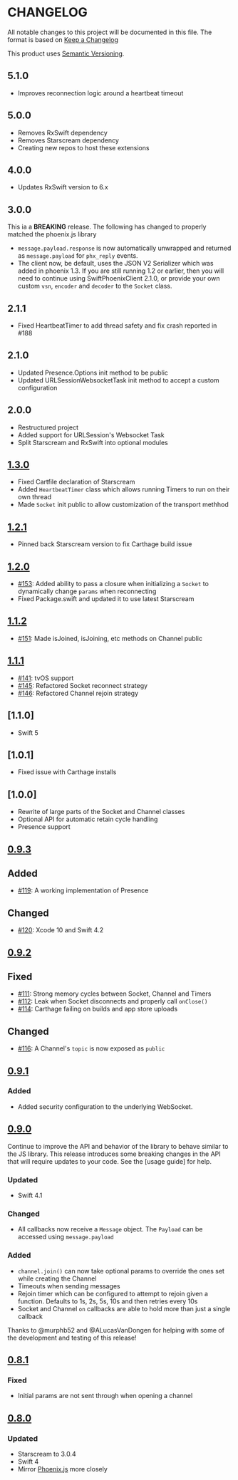 # CHANGELOG
All notable changes to this project will be documented in this file. The format is based on [Keep a Changelog](http://keepachangelog.com/)

This product uses [Semantic Versioning](https://semver.org/).


## 5.1.0
* Improves reconnection logic around a heartbeat timeout

## 5.0.0
* Removes RxSwift dependency
* Removes Starscream dependency
* Creating new repos to host these extensions

## 4.0.0
* Updates RxSwift version to 6.x

## 3.0.0
This ia a **BREAKING** release. The following has changed to properly matched the phoenix.js library
* `message.payload.response` is now automatically unwrapped and returned as `message.payload` for `phx_reply` events.
* The client now, be default, uses the JSON V2 Serializer which was added in phoenix 1.3. If you are still running 1.2 or earlier, then you will need to 
continue using SwiftPhoenixClient 2.1.0, or provide your own custom `vsn`, `encoder` and `decoder` to the `Socket` class.

## 2.1.1
* Fixed HeartbeatTimer to add thread safety and fix crash reported in #188

## 2.1.0
* Updated Presence.Options init method to be public
* Updated URLSessionWebsocketTask init method to accept a custom configuration

## 2.0.0
* Restructured project
* Added support for URLSession's Websocket Task
* Split Starscream and RxSwift into optional modules

## [1.3.0]
* Fixed Cartfile declaration of Starscream
* Added `HeartbeatTimer` class which allows running Timers to run on their own thread
* Made `Socket` init public to allow customization of the transport methhod

## [1.2.1]
* Pinned back Starscream version to fix Carthage build issue

## [1.2.0](https://github.com/davidstump/SwiftPhoenixClient/compare/1.1.2...1.2.0)
* [#153](https://github.com/davidstump/SwiftPhoenixClient/pull/153): Added ability to pass a closure when initializing a `Socket` to dynamically change `params` when reconnecting
* Fixed Package.swift and updated it to use latest Starscream

## [1.1.2](https://github.com/davidstump/SwiftPhoenixClient/compare/1.1.1...1.1.2)
* [#151](https://github.com/davidstump/SwiftPhoenixClient/pull/151): Made isJoined, isJoining, etc methods on Channel public

## [1.1.1](https://github.com/davidstump/SwiftPhoenixClient/compare/1.1.0...1.1.1)
* [#141](https://github.com/davidstump/SwiftPhoenixClient/pull/141): tvOS support
* [#145](https://github.com/davidstump/SwiftPhoenixClient/pull/145): Refactored Socket reconnect strategy
* [#146](https://github.com/davidstump/SwiftPhoenixClient/pull/146): Refactored Channel rejoin strategy

## [1.1.0]
* Swift 5

## [1.0.1]
* Fixed issue with Carthage installs

## [1.0.0]
* Rewrite of large parts of the Socket and Channel classes
* Optional API for automatic retain cycle handling
* Presence support

## [0.9.3]

## Added
* [#119](https://github.com/davidstump/SwiftPhoenixClient/pull/119): A working implementation of Presence


## Changed
* [#120](https://github.com/davidstump/SwiftPhoenixClient/pull/120): Xcode 10 and Swift 4.2



## [0.9.2]

## Fixed
* [#111](https://github.com/davidstump/SwiftPhoenixClient/pull/111): Strong memory cycles between Socket, Channel and Timers
* [#112](https://github.com/davidstump/SwiftPhoenixClient/pull/112): Leak when Socket disconnects and properly call `onClose()`
* [#114](https://github.com/davidstump/SwiftPhoenixClient/pull/114): Carthage failing on builds and app store uploads

## Changed
* [#116](https://github.com/davidstump/SwiftPhoenixClient/pull/116): A Channel's `topic` is now exposed as `public`


## [0.9.1]

### Added
* Added security configuration to the underlying WebSocket.


## [0.9.0]
Continue to improve the API and behavior of the library to behave similar to the JS library. This release introduces
some breaking changes in the API that will require updates to your code. See the [usage guide] for help.

### Updated
* Swift 4.1

### Changed
* All callbacks now receive a `Message` object. The `Payload` can be accessed using `message.payload`

### Added
* `channel.join()` can now take optional params to override the ones set while creating the Channel
* Timeouts when sending messages
* Rejoin timer which can be configured to attempt to rejoin given a function. Defaults to 1s, 2s, 5s, 10s and then retries every 10s
* Socket and Channel `on` callbacks are able to hold more than just a single callback


Thanks to @murphb52 and @ALucasVanDongen for helping with some of the development and testing of this release!


## [0.8.1]

### Fixed
* Initial params are not sent through when opening a channel

## [0.8.0]

### Updated
* Starscream to 3.0.4
* Swift 4
* Mirror [Phoenix.js](https://hexdocs.pm/phoenix/js/) more closely


[Unreleased]: https://github.com/davidstump/SwiftPhoenixClient/compare/1.3.0...HEAD
[1.3.0]: https://github.com/davidstump/SwiftPhoenixClient/compare/1.2.1...1.3.0
[1.2.1]: https://github.com/davidstump/SwiftPhoenixClient/compare/1.2.0...1.2.1
[0.9.3]: https://github.com/davidstump/SwiftPhoenixClient/compare/0.9.2...0.9.3
[0.9.2]: https://github.com/davidstump/SwiftPhoenixClient/compare/0.9.1...0.9.2
[0.9.1]: https://github.com/davidstump/SwiftPhoenixClient/compare/0.9.0...0.9.1
[0.9.0]: https://github.com/davidstump/SwiftPhoenixClient/compare/0.8.1...0.9.0
[0.8.1]: https://github.com/davidstump/SwiftPhoenixClient/compare/0.8.0...0.8.1
[0.8.0]: https://github.com/davidstump/SwiftPhoenixClient/compare/0.6.0...0.8.0
[migration guide]: https://github.com/davidstump/SwiftPhoenixClient/wiki/Usage-Guide
